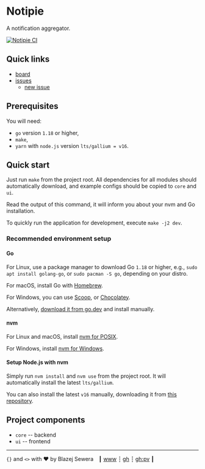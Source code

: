 # Notipie
A notification aggregator.

[![Notipie CI](https://github.com/blazejsewera/notipie/actions/workflows/ci.yml/badge.svg)](https://github.com/blazejsewera/notipie/actions/workflows/ci.yml)

## Quick links
- [board](https://github.com/orgs/blazejsewera/projects/1)
- [issues](https://github.com/blazejsewera/notipie/issues)
  - [new issue](https://github.com/blazejsewera/notipie/issues/new)

## Prerequisites
You will need:
- `go` version `1.18` or higher,
- `make`,
- `yarn` with `node.js` version `lts/gallium = v16`.

## Quick start
Just run `make` from the project root. All dependencies for all modules should
automatically download, and example configs should be copied to `core` and `ui`.

Read the output of this command, it will inform you about your nvm and Go
installation.

To quickly run the application for development, execute `make -j2 dev`.

### Recommended environment setup
#### Go
For Linux, use a package manager to download Go `1.18` or higher, e.g.,
`sudo apt install golang-go`, or `sudo pacman -S go`, depending on your distro.

For macOS, install Go with [Homebrew](https://formulae.brew.sh/formula/go).

For Windows, you can use [Scoop](https://scoop.sh/#/apps?q=go), or
[Chocolatey](https://community.chocolatey.org/packages/go).

Alternatively, [download it from go.dev](https://go.dev/dl/) and install
manually.

#### nvm
For Linux and macOS, install [nvm for POSIX](https://github.com/nvm-sh/nvm).

For Windows, install [nvm for Windows](https://github.com/coreybutler/nvm-windows).

#### Setup Node.js with nvm
Simply run `nvm install` and `nvm use` from the project root. It will
automatically install the latest `lts/gallium`.

You can also install the latest `v16` manually, downloading it from
[this repository](https://nodejs.org/dist/latest-gallium/).

## Project components
- `core` -- backend
- `ui` -- frontend

---------------------------------------------------------------------------------

`{}` and `<>` with ❤️ by Blazej Sewera&emsp;┃ [www](https://www.sewera.dev) ┆
[gh](https://github.com/blazejsewera) ┆ [gh:pv](https://github.com/sewera) ┃

